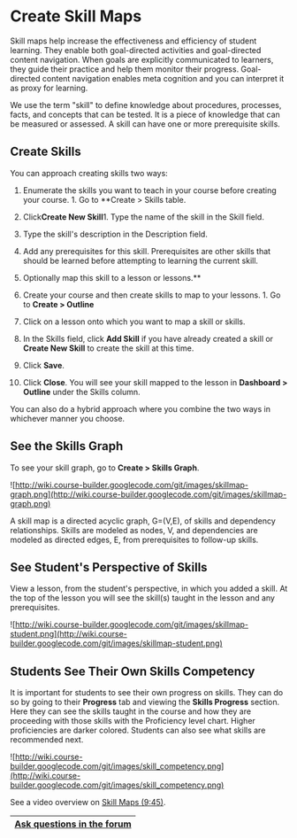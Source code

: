 <h1>Create Skill Maps</h1>



Skill maps help increase the effectiveness and efficiency of student learning. They enable both goal-directed activities and goal-directed content navigation. When goals are explicitly communicated to learners, they guide their practice and help them monitor their progress. Goal-directed content navigation enables meta cognition and you can interpret it as proxy for learning.

We use the term "skill" to define knowledge about procedures, processes, facts, and concepts that can be tested. It is a piece of knowledge that can be measured or assessed. A skill can have one or more prerequisite skills.

## Create Skills ##
You can approach creating skills two ways:
  1. Enumerate the skills you want to teach in your course before creating your course.
    1. Go to **Create > Skills table.
  1. Click**Create New Skill**1. Type the name of the skill in the Skill field.
  1. Type the skill's description in the Description field.
  1. Add any prerequisites for this skill. Prerequisites are other skills that should be learned before attempting to learning the current skill.
  1. Optionally map this skill to a lesson or lessons.**

  1. Create your course and then create skills to map to your lessons.
    1. Go to **Create > Outline**
  1. Click on a lesson onto which you want to map a skill or skills.
  1. In the Skills field, click **Add Skill** if you have already created a skill or **Create New Skill** to create the skill at this time.
  1. Click **Save**.
  1. Click **Close**. You will see your skill mapped to the lesson in **Dashboard > Outline** under the Skills column.

You can also do a hybrid approach where you combine the two ways in whichever manner you choose.

## See the Skills Graph ##
To see your skill graph, go to **Create > Skills Graph**.

![http://wiki.course-builder.googlecode.com/git/images/skillmap-graph.png](http://wiki.course-builder.googlecode.com/git/images/skillmap-graph.png)

A skill map is a directed acyclic graph, G=(V,E), of skills and dependency relationships. Skills are modeled as nodes, V, and dependencies are modeled as directed edges, E, from prerequisites to follow-up skills.

## See Student's Perspective of Skills ##
View a lesson, from the student's perspective, in which you added a skill. At the top of the lesson you will see the skill(s) taught in the lesson and any prerequisites.

![http://wiki.course-builder.googlecode.com/git/images/skillmap-student.png](http://wiki.course-builder.googlecode.com/git/images/skillmap-student.png)

## Students See Their Own Skills Competency ##
It is important for students to see their own progress on skills. They can do so by going to their **Progress** tab and viewing the **Skills Progress** section. Here they can see the skills taught in the course and how they are proceeding with those skills with the Proficiency level chart. Higher proficiencies are darker colored. Students can also see what skills are recommended next.

![http://wiki.course-builder.googlecode.com/git/images/skill_competency.png](http://wiki.course-builder.googlecode.com/git/images/skill_competency.png)

See a video overview on [Skill Maps (9:45)](https://www.youtube.com/watch?v=Dl9tMMLffhw).


| [Ask questions in the forum](https://groups.google.com/forum/?fromgroups#!categories/course-builder-forum/customize-and-deploy-course-builder-code) |
|:----------------------------------------------------------------------------------------------------------------------------------------------------|